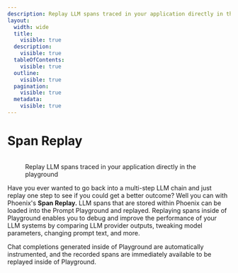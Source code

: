 ```yaml
---
description: Replay LLM spans traced in your application directly in the playground
layout:
  width: wide
  title:
    visible: true
  description:
    visible: true
  tableOfContents:
    visible: true
  outline:
    visible: true
  pagination:
    visible: true
  metadata:
    visible: true
---
```


# Span Replay

<figure><img src="https://storage.googleapis.com/arize-phoenix-assets/assets/images/span_replay.gif" alt=""><figcaption><p>Replay LLM spans traced in your application directly in the playground</p></figcaption></figure>



Have you ever wanted to go back into a multi-step LLM chain and just replay one step to see if you could get a better outcome? Well you can with Phoenix's **Span Replay.** LLM spans that are stored within Phoenix can be loaded into the Prompt Playground and replayed. Replaying spans inside of Playground enables you to debug and improve the performance of your LLM systems by comparing LLM provider outputs, tweaking model parameters, changing prompt text, and more.&#x20;

Chat completions generated inside of Playground are automatically instrumented, and the recorded spans are immediately available to be replayed inside of Playground.
